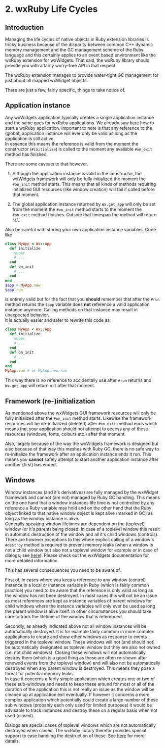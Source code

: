 <!--
# @markup markdown
# @title 2. wxRuby Life Cycles
-->

# 2. wxRuby Life Cycles

## Introduction

Managing the life cycles of native objects in Ruby extension libraries is tricky business because of the disparity 
between common C++ dynamic memory management and the GC management scheme of the Ruby language and this certainly applies
to an event based environment like the wxRuby extension for wxWidgets.
That said, the wxRuby library should provide you with a fairly worry-free API in that respect.

The wxRuby extension manages to provide water-tight GC management for just about all mapped wxWidget objects.

There are just a few, fairly specific, things to take notice of.

## Application instance

Any wxWidgets application typically creates a single application instance and the same goes for wxRuby applications.
We already saw [here](00_starting.md) how to start a wxRuby application. Important to note is that any reference to the 
(global) application instance will ever only be valid as long as the application is still active.<br>
In essence this means the reference is valid from the moment the constructor (`#initialize`) is called to the moment
any available `#on_exit` method has finished.

There are some caveats to that however. 

1. Although the application instance is valid in the constructor, the wxWidgets
framework will only be fully initialized the moment the `#on_init` method starts. This means that all kinds of methods 
requiring initialized GUI resources (like window creation) will fail if called before that moment.

2. The global application instance returned by `Wx.get_app` will only be set from the moment the `#on_init` method 
starts to the moment the `#on_exit` method finishes. Outside that timespan the method will return `nil`.

Also be careful with storing your own application instance variables. Code like

```ruby
class MyApp < Wx::App
  def initialize
    super
    # ...
  end
  def on_init
    # ...
  end
end
$app = MyApp.new
$app.run
```

is entirely valid but for the fact that you **should** remember that after the `#run` method returns the `$app` variable
does **not** reference a valid application instance anymore. Calling methods on that instance may result in unexpected 
behavior.<br>
It is actually easier and safer to rewrite this code as:

```ruby
class MyApp < Wx::App
  def initialize
    super
    # ...
  end
  def on_init
    # ...
  end
end
MyApp.run # or MyApp.new.run
```

This way there is no reference to accidentally use after `#run` returns and `Wx.get_app` will return `nil` after that 
moment.

## Framework (re-)initialization

As mentioned above the wxWidgets GUI framework resources will only be fully initialized after the `#on_init` method
starts. Likewise the framework resources will be de-initialized (deleted) after `#on_exit` method ends which means that 
your application should not attempt to access any of these resources (windows, fonts, colours etc.) after that moment.

Also, largely because of the way the wxWidgets framework is designed but also because of that way this meshes with Ruby 
GC, there is no safe way to re-initialize the framework after an application instance ends it run. This means you 
**cannot** safely attempt to start another application instance after another (first) has ended. 

## Windows

Window instances (and it's derivatives) are fully managed by the wxWidget framework and cannot (are not) managed by 
Ruby GC handling. This means on the one hand that a window instances life time is not controlled by any reference
a Ruby variable may hold and on the other hand that the Ruby object linked to that native window object is kept alive
(marked in GC) as long as the window instance is alive.<br>
Generally speaking window lifetimes are dependent on the (toplevel) window (or it's parent) being closed. In case of a 
toplevel window this result in automatic destruction of the window and all it's child windows (controls). There are 
however exceptions to this where explicit calling of a window's `#destroy` method is required to prevent memory leaks
(when a window is not a child window but also not a toplevel window for example or in case of dialogs; see 
[here](03_dialogs.md)). Please check out the wxWidgets documentation for more detailed information.

This has several consequences you need to be aware of.

First of, in cases where you keep a reference to any window (control) instance in a local or instance variable in Ruby 
(which is fairly common practice) you need to be aware that the reference is only valid as long as the window has not 
been destroyed. In most cases this will not be an issue as most references are kept as instance variables of parent 
windows for child windows where the instance variables will only ever be used as long the parent window is alive itself. 
In other circumstances you should take care to track the lifetime of the window that is referenced.

Secondly, as already indicated above not all window instances will be automatically destroyed. It is for example fairly 
common in more complex applications to create and show other windows as response to events triggered in the toplevel 
window. These windows will not (and should not) be automatically designated as toplevel window but they are also not 
owned (i.e. not child windows). Closing these windows will not automatically destroy them (which is a good thing as 
these are often re-shown after renewed events from the toplevel window) and will also not be automatically destroyed 
when any parent window is destroyed. This means they pose a threat for potential memory leaks.<br>
In case it concerns a fairly simple application which creates one or two of these sub-windows and needs to keep these
around for most or all of the duration of the application this is not really an issue as the window will be cleaned up
at application exit eventually. If however it concerns a more complex application which potentially could create a large
number of these sub windows (probably each only used for limited purposes) it would be advisable to track instances and
destroy these on a regular basis when not used (closed).

Dialogs are special cases of toplevel windows which are not automatically destroyed when closed. The wxRuby library
therefor provides special support to ease handling the destruction of these. See [here](03_dialogs.md) for more details.
